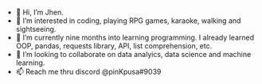 - 👋 Hi, I’m Jhen.
- 👀 I’m interested in coding, playing RPG games, karaoke, walking and sightseeing.
- 🌱 I’m currently nine months into learning programming. I already learned OOP, pandas, requests library, API, list comprehension, etc.
- 💞️ I’m looking to collaborate on data analyics, data science and machine learning.
- 📫 Reach me thru discord @pinKpusa#9039

<!---
Jhenda2022/Jhenda2022 is a ✨ special ✨ repository because its `README.md` (this file) appears on your GitHub profile.
You can click the Preview link to take a look at your changes.
--->
